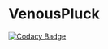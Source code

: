 # VenousPluck
[![Codacy Badge](https://api.codacy.com/project/badge/Grade/a9cabfe3a3df4c86be6cd1b6ccf60866)](https://app.codacy.com/manual/sefatanam/VenousPluck?utm_source=github.com&utm_medium=referral&utm_content=sefatanam/VenousPluck&utm_campaign=Badge_Grade_Dashboard)